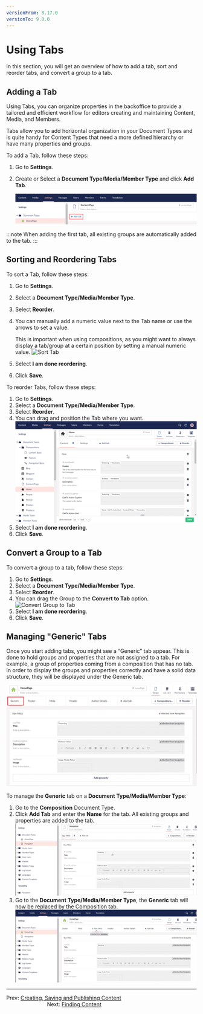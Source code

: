 ```yaml
---
versionFrom: 8.17.0
versionTo: 9.0.0
---
```


# Using Tabs

In this section, you will get an overview of how to add a tab, sort and reorder tabs, and convert a group to a tab.

## Adding a Tab

Using Tabs, you can organize properties in the backoffice to provide a tailored and efficient workflow for editors creating and maintaining Content, Media, and Members. 

Tabs allow you to add horizontal organization in your Document Types and is quite handy for Content Types that need a more defined hierarchy or have many properties and groups.

To add a Tab, follow these steps:

1. Go to **Settings**.
2. Create or Select a **Document Type/Media/Member Type** and click **Add Tab**.

    ![Add Tab](images/Add-tab.png)

:::note
When adding the first tab, all existing groups are automatically added to the tab.
:::

## Sorting and Reordering Tabs

To sort a Tab, follow these steps:

1. Go to **Settings**.
2. Select a **Document Type/Media/Member Type**.
3. Select **Reorder**.
4. You can manually add a numeric value next to the Tab name or use the arrows to set a value. 
    
    This is important when using compositions, as you might want to always display a tab/group at a certain position by setting a manual numeric value.
    ![Sort Tab](images/Sort-Tabs.gif)
5. Select **I am done reordering**.
6. Click **Save**.

To reorder Tabs, follow these steps:

1. Go to **Settings**.
2. Select a **Document Type/Media/Member Type**.
3. Select **Reorder**.
4. You can drag and position the Tab where you want.
    ![Reorder Tab](images/Reorder-Tabs.gif)
5. Select **I am done reordering**.
6. Click **Save**.

## Convert a Group to a Tab

To convert a group to a tab, follow these steps:

1. Go to **Settings**.
2. Select a **Document Type/Media/Member Type**.
3. Select **Reorder**.
4. You can drag the Group to the **Convert to Tab** option.
    ![Convert Group to Tab](images/Convert-group-to-tab.gif)
5. Select **I am done reordering**.
6. Click **Save**.

## Managing "Generic" Tabs

Once you start adding tabs, you might see a “Generic” tab appear. This is done to hold groups and properties that are not assigned to a tab. For example, a group of properties coming from a composition that has no tab. In order to display the groups and properties correctly and have a solid data structure, they will be displayed under the Generic tab.

![Generic Tab](images/Generic-Tab.gif)

To manage the **Generic** tab on a **Document Type/Media/Member Type**:

1. Go to the **Composition** Document Type.
2. Click **Add Tab** and enter the **Name** for the tab. All existing groups and properties are added to the tab.
    ![Composition Add Tab](images/Composition-Add-Tab.jpg)
3. Go to the **Document Type/Media/Member Type**, the **Generic** tab will now be replaced by the Composition tab.
    ![Composition Add Tab](images/Merged-Generic-Tab.jpg)

---

Prev: [Creating, Saving and Publishing Content](../Creating-Saving-and-Publishing-Content/index.md) &emsp; &emsp; &emsp; &emsp; &emsp; &emsp; &emsp; &emsp; &emsp; &emsp; &emsp; &emsp; &emsp; &emsp; &emsp; &emsp; &emsp; Next: [Finding Content](../Finding-Content/index.md)
